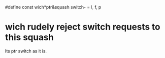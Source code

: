 #define const wich*ptr&squash switch- = I, f, p

# wich rudely reject switch requests to this squash
Its ptr switch as it is.
